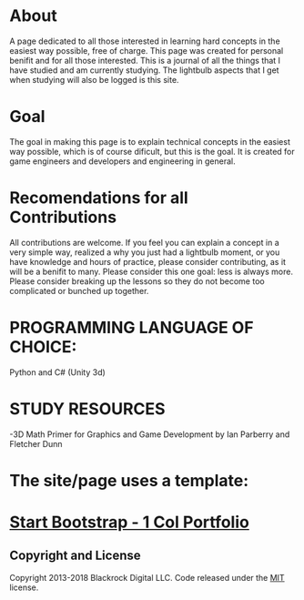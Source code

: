
# About
A page dedicated to all those interested in learning hard concepts in the easiest way possible, free of charge. This page was created for personal benifit and for all those interested. This is a journal of all the things that I have studied and am currently studying. The lightbulb aspects that I get when studying will also be logged is this site.

# Goal
The goal in making this page is to explain technical concepts in the easiest way possible, which is of course dificult, but this is the goal. It is created for game engineers and developers and engineering in general.

# Recomendations for all Contributions
All contributions are welcome. If you feel you can explain a concept in a very simple way, realized a why you just had a lightbulb moment, or you have knowledge and hours of practice, please consider contributing, as it will be a benifit to many. Please consider this one goal: less is always more. Please consider breaking up the lessons so they do not become too complicated or bunched up together.

# PROGRAMMING LANGUAGE OF CHOICE:
 Python and C# &#40;Unity 3d&#41;
 
 # STUDY RESOURCES
 -3D Math Primer for Graphics and Game Development by Ian Parberry and Fletcher Dunn


# The site/page uses a template:
# [Start Bootstrap - 1 Col Portfolio](https://startbootstrap.com/template-overviews/1-col-portfolio/)


## Copyright and License

Copyright 2013-2018 Blackrock Digital LLC. Code released under the [MIT](https://github.com/BlackrockDigital/startbootstrap-1-col-portfolio/blob/gh-pages/LICENSE) license.
